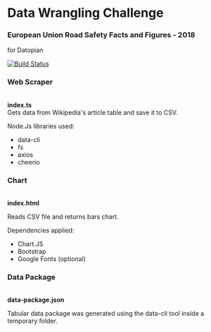 # Data Wrangling Challenge
### European Union Road Safety Facts and Figures - 2018
for Datopian

[![Build Status](https://travis-ci.org/joemccann/dillinger.svg?branch=master)](https://travis-ci.org/joemccann/dillinger)

###  Web Scraper
<br>**index.ts**<br>
Gets data from Wikipedia's article table and save it to CSV.

Node.Js libraries used:
- data-cli
- fs
- axios
- cheerio<br>

###  Chart


<br>**index.html**<br>

Reads CSV file and returns bars chart.

Dependencies applied:

- Chart.JS
- Bootstrap
- Google Fonts (optional)<br>

### Data Package

<br>**data-package.json**<br>

Tabular data package was generated using the data-cli tool inside a temporary folder.
